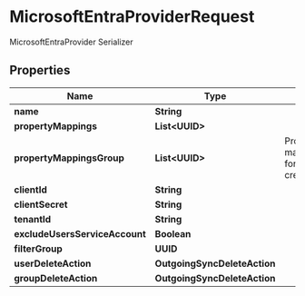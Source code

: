 

# MicrosoftEntraProviderRequest

MicrosoftEntraProvider Serializer

## Properties

| Name | Type | Description | Notes |
|------------ | ------------- | ------------- | -------------|
|**name** | **String** |  |  |
|**propertyMappings** | **List&lt;UUID&gt;** |  |  [optional] |
|**propertyMappingsGroup** | **List&lt;UUID&gt;** | Property mappings used for group creation/updating. |  [optional] |
|**clientId** | **String** |  |  |
|**clientSecret** | **String** |  |  |
|**tenantId** | **String** |  |  |
|**excludeUsersServiceAccount** | **Boolean** |  |  [optional] |
|**filterGroup** | **UUID** |  |  [optional] |
|**userDeleteAction** | **OutgoingSyncDeleteAction** |  |  [optional] |
|**groupDeleteAction** | **OutgoingSyncDeleteAction** |  |  [optional] |




